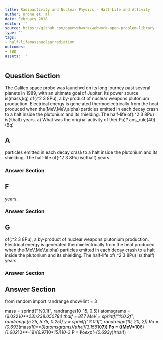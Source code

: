```yaml
---
title: Radioactivity and Nuclear Physics - Half-Life and Activity
author: Urone et. al
date: February 2018
editor: ''
source: https://github.com/openwebwork/webwork-open-problem-library
type: ''
tags:
- half-lifemassnuclearradiation
outcomes:
- TBD
assets: ''
---
```


## Question Section 

 
The Galileo space probe was launched on its long journey past several planets in 1989, 
with an ultimate goal of Jupiter. Its power source is(mass,kg) of(:^2 3 8Pu), a by-product of nuclear weapons plutonium production. Electrical energy is generated thermoelectrically from the heat produced when the(MeV,MeV,alpha) particles emitted in each decay crash to a halt inside the plutonium and its shielding. The half-life of(:^2 3 8Pu) is(:thalf) years. 
a) What was the original activity of the(:Pu)?
ans_rule(40)(Bq)

## A
particles emitted in each decay crash to a halt inside the plutonium and its shielding. The half-life of(:^2 3 8Pu) is(:thalf) years. 
### Answer Section
## F
years. 
### Answer Section
## G
of(:^2 3 8Pu), a by-product of nuclear weapons plutonium production. Electrical energy is generated thermoelectrically from the heat produced when the(MeV,MeV,alpha) particles emitted in each decay crash to a halt inside the plutonium and its shielding. The half-life of(:^2 3 8Pu) is(:thalf) years. 
### Answer Section


## Answer Section

from random import randrange
showHint = 3

mass = sprintf("%0.1f", randrange(10, 15, 0.5))
atomsgrams = (6.022*10**23)/238.050784
thalf = 87.7
MeV = sprintf("%0.2f", randrange(5.25, 5.75, 0.25))
y = sprintf("%0.1f", randrange(10, 20, 2))
Ro = (0.693*(mass*10**3)*atomsgrams)/(thalf*(3.156*10**7))
Po = ((MeV*10**6)*(1.602*10**-19)*(6.97*10**15))*10**-3
P = Po*exp(-(0.693*y)/thalf)